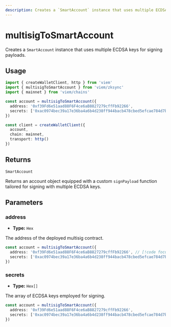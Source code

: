 ```yaml
---
description: Creates a `SmartAccount` instance that uses multiple ECDSA keys for signing payloads
---
```


# multisigToSmartAccount

Creates a `SmartAccount` instance that uses multiple ECDSA keys for signing payloads.

## Usage

```ts twoslash
import { createWalletClient, http } from 'viem'
import { multisigToSmartAccount } from 'viem/zksync'
import { mainnet } from 'viem/chains'

const account = multisigToSmartAccount({
  address: '0xf39Fd6e51aad88F6F4ce6aB8827279cffFb92266', 
  secrets: ['0xac0974bec39a17e36ba4a6b4d238ff944bacb478cbed5efcae784d7bf4f2ff80', '0xac1e735be8536c6534bb4f17f06f6afc73b2b5ba84ac2cfb12f7461b20c0bbe3']
})

const client = createWalletClient({
  account,
  chain: mainnet,
  transport: http()
})
```

## Returns

`SmartAccount`

Returns an account object equipped with a custom `signPayload` function tailored for signing with multiple ECDSA keys.

## Parameters

### address

- **Type:** `Hex`

The address of the deployed multisig contract.

```ts
const account = multisigToSmartAccount({
  address: '0xf39Fd6e51aad88F6F4ce6aB8827279cffFb92266', // [!code focus]
  secrets: ['0xac0974bec39a17e36ba4a6b4d238ff944bacb478cbed5efcae784d7bf4f2ff80', '0xac1e735be8536c6534bb4f17f06f6afc73b2b5ba84ac2cfb12f7461b20c0bbe3']
})
```

### secrets

- **Type:** `Hex[]`

The array of ECDSA keys employed for signing.

```ts
const account = multisigToSmartAccount({
  address: '0xf39Fd6e51aad88F6F4ce6aB8827279cffFb92266', 
  secrets: ['0xac0974bec39a17e36ba4a6b4d238ff944bacb478cbed5efcae784d7bf4f2ff80', '0xac1e735be8536c6534bb4f17f06f6afc73b2b5ba84ac2cfb12f7461b20c0bbe3'] // [!code focus]
})
```


